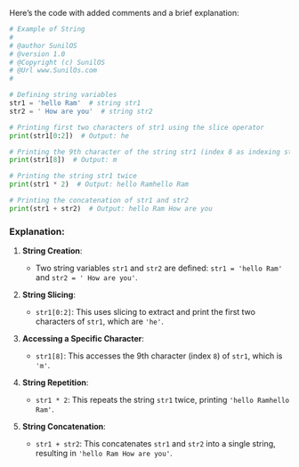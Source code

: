 Here’s the code with added comments and a brief explanation:

```python
# Example of String
#
# @author SunilOS  
# @version 1.0
# @Copyright (c) SunilOS  
# @Url www.SunilOs.com
#

# Defining string variables
str1 = 'hello Ram'  # string str1
str2 = ' How are you'  # string str2

# Printing first two characters of str1 using the slice operator
print(str1[0:2])  # Output: he

# Printing the 9th character of the string str1 (index 8 as indexing starts from 0)
print(str1[8])  # Output: m

# Printing the string str1 twice
print(str1 * 2)  # Output: hello Ramhello Ram

# Printing the concatenation of str1 and str2
print(str1 + str2)  # Output: hello Ram How are you
```

### Explanation:

1. **String Creation**:
   - Two string variables `str1` and `str2` are defined: `str1 = 'hello Ram'` and `str2 = ' How are you'`.

2. **String Slicing**:
   - `str1[0:2]`: This uses slicing to extract and print the first two characters of `str1`, which are `'he'`.

3. **Accessing a Specific Character**:
   - `str1[8]`: This accesses the 9th character (index `8`) of `str1`, which is `'m'`.

4. **String Repetition**:
   - `str1 * 2`: This repeats the string `str1` twice, printing `'hello Ramhello Ram'`.

5. **String Concatenation**:
   - `str1 + str2`: This concatenates `str1` and `str2` into a single string, resulting in `'hello Ram How are you'`.
